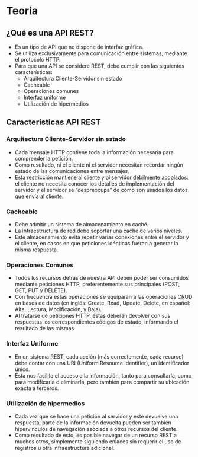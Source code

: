 # Teoria

## ¿Qué es una API REST?  
- Es un tipo de API que no dispone de interfaz gráfica.
- Se utiliza exclusivamente para comunicación entre sistemas, mediante el protocolo HTTP.
- Para que una API se considere REST, debe cumplir con las siguientes características:
  - Arquitectura Cliente-Servidor sin estado 
  - Cacheable
  - Operaciones comunes 
  - Interfaz uniforme 
  - Utilización de hipermedios

## Caracteristicas API REST  
### Arquitectura Cliente-Servidor sin estado   
- Cada mensaje HTTP contiene toda la información necesaria para comprender la petición. 
- Como resultado, ni el cliente ni el servidor necesitan recordar ningún estado de las comunicaciones entre mensajes. 
- Esta restricción mantiene al cliente y al servidor débilmente acoplados: el cliente no necesita conocer los detalles de implementación del servidor y el servidor se “despreocupa” de cómo son usados los datos que envía al cliente.

### Cacheable  
- Debe admitir un sistema de almacenamiento en caché. 
- La infraestructura de red debe soportar una caché de varios niveles. 
- Este almacenamiento evita repetir varias conexiones entre el servidor y el cliente, en casos en que peticiones idénticas fueran a generar la misma respuesta.

### Operaciones Comunes  
- Todos los recursos detrás de nuestra API deben poder ser consumidos mediante peticiones HTTP, preferentemente sus principales (POST, GET, PUT y DELETE). 
- Con frecuencia estas operaciones se equiparan a las operaciones CRUD en bases de datos (en inglés: Create, Read, Update, Delete, en español: Alta, Lectura, Modificación, y Baja). 
- Al tratarse de peticiones HTTP, éstas deberán devolver con sus respuestas los correspondientes códigos de estado, informando el resultado de las mismas. 

### Interfaz Uniforme  
- En un sistema REST, cada acción (más correctamente, cada recurso) debe contar con una URI (Uniform Resource Identifier), un identificador único. 
- Ésta nos facilita el acceso a la información, tanto para consultarla, como para modificarla o eliminarla, pero también para compartir su ubicación exacta a terceros.

### Utilización de hipermedios  
- Cada vez que se hace una petición al servidor y este devuelve una respuesta, parte de la información devuelta pueden ser también hipervínculos de navegación asociada a otros recursos del cliente.
- Como resultado de esto, es posible navegar de un recurso REST a muchos otros, simplemente siguiendo enlaces sin requerir el uso de registros u otra infraestructura adicional. 
